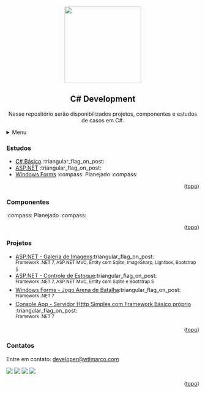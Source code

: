 <a name="readme-top"></a>

<!-- PROJECT LOGO -->
<br />
<div align="center">
  <img src="https://repository-images.githubusercontent.com/317372018/a2cb6519-ddaa-42de-b1ac-2e149193b880" width="200">
  
  <h2 align="center">C# Development</h2>

  <p align="center">
    Nesse repositório serão disponibilizados projetos, componentes e estudos de casos em C#.
  </p>
</div>

<!-- TABLE OF CONTENTS -->
<details>
  <summary>Menu</summary>
  <ol>
    <li><a href="#readme-studies">Estudos</a></li>
    <li><a href="#readme-components">Componentes</a></li>
    <li><a href="#readme-projects">Projetos</a></li>
    <li><a href="#readme-contact">Contato</a></li>
  </ol>
</details>

<!-- Studies -->
<h3>
  <a name="readme-studies">Estudos</a>
</h3>
<ul>
  <li>
    <a href="https://github.com/wtlmarco/csharp/tree/main/study/csh001-basico">C# Básico</a>
    :triangular_flag_on_post:
  </li>
  <li>
    <a href="https://github.com/wtlmarco/csharp/tree/main/study/csh002-aspnet">ASP.NET</a>
    :triangular_flag_on_post:
  </li>
  
  <li>
    <a href="#">Windows Forms</a>
   :compass: Planejado  :compass:
  </li>
</ul>

<p align="right">(<a href="#readme-top">topo</a>)</p>

<!-- Components -->
<h3>
  <a name="readme-components">Componentes</a>
</h3>
 :compass: Planejado  :compass:

<p align="right">(<a href="#readme-top">topo</a>)</p>

<!-- Projects -->
<h3>
  <a name="readme-projects">Projetos</a>
</h3>
<ul>
<li>
    <a href="https://github.com/wtlmarco/csharp/tree/main/projects/GaleriaDeImagens">ASP.NET - Galeria de Imagens</a>:triangular_flag_on_post:
    <br>
    <sup>Framework .NET 7, ASP.NET MVC, Entity com Sqlite, ImageSharp, Lightbox, Bootstrap 5 </sup>
  </li>

  <li>
    <a href="https://github.com/wtlmarco/csharp/tree/main/projects/ControleDeEstoque">ASP.NET - Controle de Estoque</a>:triangular_flag_on_post:
    <br>
    <sup>Framework .NET 7, ASP.NET MVC, Entity com Sqlite e Bootstrap 5</sup>
  </li>
  <li>
    <a href="https://github.com/wtlmarco/csharp/tree/main/projects/ArenaDeBatalha">Windows Forms - Jogo Arena de Batalha</a>:triangular_flag_on_post:
    <br>
    <sup>Framework .NET 7</sup>
  </li>
  <li>
    <a href="https://github.com/wtlmarco/csharp/tree/main/projects/ServidorHttpSimples">Console App - Servidor Htttp Simples com Framework Básico próprio</a>
    :triangular_flag_on_post:
    <br>
    <sup>Framework .NET 7</sup>
  </li>
 </ul>
 
<p align="right">(<a href="#readme-top">topo</a>)</p>

<h3>
  <a name="readme-contact">Contatos</a>
</h3>
Entre em contato: <a href="mailto:developer@wtlmarco.com" target="_blank">developer@wtlmarco.com</a>

[<img src = "https://img.shields.io/badge/wtlmarco.com-gray.svg?&style=for-the-badge&logoColor=white">](https://www.wtlmarco.com) [<img src = "https://img.shields.io/badge/github-black.svg?&style=for-the-badge&logo=github&logoColor=white">](https://github.com/wtlmarco) [<img src="https://img.shields.io/badge/linkedin-%230077B5.svg?&style=for-the-badge&logo=linkedin&logoColor=white" />](https://www.linkedin.com/in/marco-antonio-amaral-santos-b5b3b3199) [<img src = "https://img.shields.io/badge/instagram-%23E4405F.svg?&style=for-the-badge&logo=instagram&logoColor=white">](https://www.instagram.com/wtlmarcosd/) 

<p align="right">(<a href="#readme-top">topo</a>)</p>
